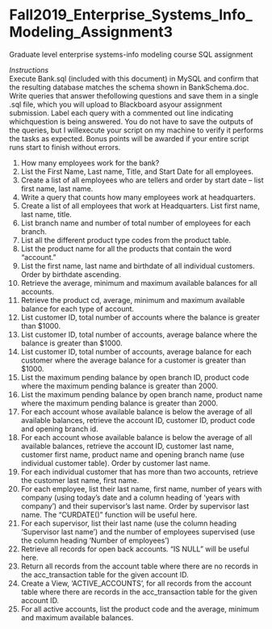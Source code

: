 # Fall2019_Enterprise_Systems_Info_Modeling_Assignment3
Graduate level enterprise systems-info modeling course SQL assignment

*Instructions*<br>
Execute Bank.sql (included with this document) in MySQL and confirm that the resulting database matches the schema shown in BankSchema.doc.  Write queries that answer thefollowing questions and save them in a single .sql file, which you will upload to Blackboard asyour assignment submission.  Label each query with a commented out line indicating whichquestion is being answered.    You do not have to save the outputs of the queries, but I willexecute your script on my machine to verify it performs the tasks as expected.  Bonus points will be awarded if your entire script runs start to finish without errors. 
1. How many employees work for the bank? 
2. List the First Name, Last name, Title, and Start Date for all employees.
3. Create a list of all employees who are tellers and order by start date – list first name, last name.
4. Write a query that counts how many employees work at headquarters.
5. Create a list of all employees that work at Headquarters. List first name, last name, title.
6. List branch name and number of total number of employees for each branch.
7. List all the different product type codes from the product table.
8. List the product name for all the products that contain the word “account.”
9. List the first name, last name and birthdate of all individual customers. Order by birthdate ascending.
10. Retrieve the average, minimum and maximum available balances for all accounts.
11. Retrieve the product cd, average, minimum and maximum available balance for each type of account.
12. List customer ID, total number of accounts where the balance is greater than $1000.
13. List customer ID, total number of accounts, average balance where the balance is greater than $1000.
14. List customer ID, total number of accounts, average balance for each customer where the average balance for a customer is greater than $1000.
15. List the maximum pending balance by open branch ID, product code where the maximum pending balance is greater than 2000.
16. List the maximum pending balance by open branch name, product name where the maximum pending balance is greater than 2000.
17. For each account whose available balance is below the average of all available balances, retrieve the account ID, customer ID, product code and opening branch id.
18. For each account whose available balance is below the average of all available balances, retrieve the account ID, customer last name, customer first name, product name and opening branch name (use individual customer table). Order by customer last name. 
19. For each individual customer that has more than two accounts, retrieve the customer last name, first name.
20. For each employee, list their last name, first name, number of years with company (using today’s date and a column heading of ‘years with company’) and their supervisor’s last name. Order by supervisor last name.   The “CURDATE()” function will be useful here.
21. For each supervisor, list their last name (use the column heading ‘Supervisor last name’) and the number of employees supervised (use the column heading ‘Number of employees’)
22. Retrieve all records for open back accounts.  “IS NULL” will be useful here.
23. Return all records from the account table where there are no records in the acc_transaction table for the given account ID.
24. Create a View, ‘ACTIVE_ACCOUNTS’, for all records from the account table where there are records in the acc_transaction table for the given account ID.
25. For all active accounts, list the product code and the average, minimum and maximum available balances. 
